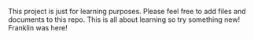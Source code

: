 This project is just for learning purposes. Please feel free to add files and documents to this repo. This is all about learning so try something new!
Franklin was here!